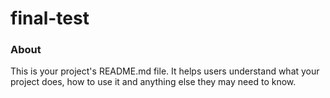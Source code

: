 final-test
==========

### About

This is your project's README.md file. It helps users understand what your
project does, how to use it and anything else they may need to know.